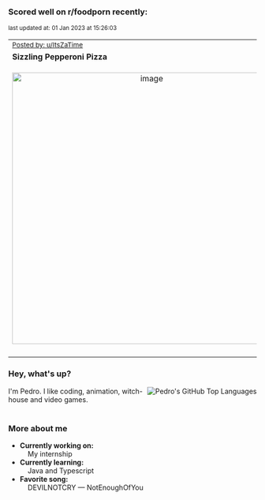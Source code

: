 ### Scored well on r/foodporn recently:

<p align="left"><sub>last updated at: 01 Jan 2023 at 15:26:03</sub></p>

|   |
| --- |
| <sub>[Posted by: u/ItsZaTime][source]</sub> |
| **Sizzling Pepperoni Pizza** | 
|<p align="center"> <img alt="image" src="https://i.redd.it/pe4hea1i229a1.gif" width="550" /> </p>|
|   |

### Hey, what's up?
<img align="right" alt="Pedro's GitHub Top Languages" src="https://github-readme-stats.vercel.app/api/top-langs/?username=PedrosUsername&exclude_repo=HW2&layout=compact" />

I'm Pedro. I like coding, animation, witch-house and video games.<br><br>

### More about me
- **Currently working on:**  
&nbsp;&nbsp;&nbsp;&nbsp;My internship
- **Currently learning:**  
&nbsp;&nbsp;&nbsp;&nbsp;Java and Typescript
- **Favorite song:**  
&nbsp;&nbsp;&nbsp;&nbsp;DEVILNOTCRY — NotEnoughOfYou<br><br>

  



  
  
  
[linkedin]: https://linkedin.com/in/pedro-h-r-gomes-8a487b14a/
[gmail]: mailto:pilique11@gmail.com
[source]: https://reddit.com/r/FoodPorn/comments/zz3iwi/sizzling_pepperoni_pizza/
[redditAPI]: https://www.reddit.com/dev/api/